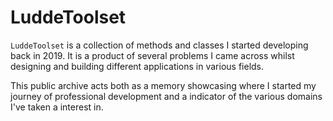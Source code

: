 # LuddeToolset
`LuddeToolset` is a collection of methods and classes I started developing back in 2019. It is a product of several problems I came across whilst designing and building different applications in various fields.

This public archive acts both as a memory showcasing where I started my journey of professional development and a indicator of the various domains I've taken a interest in.
